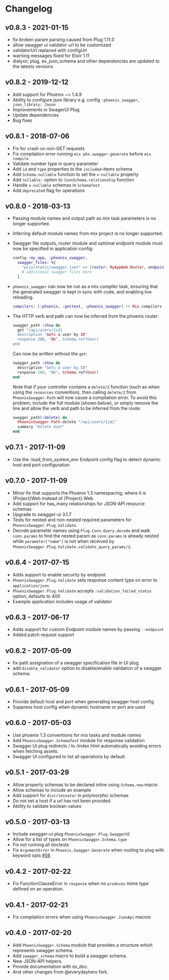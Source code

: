 # Changelog

## v0.8.3 - 2021-01-15

  * fix broken param parsing caused from Plug 1.11.0
  * allow swagger ui validator url to be customized
  * validatorUrl replaced with configUrl
  * warning messages fixed for Elixir 1.11
  * dialyxir, plug, ex_json_schema and other dependencies are updated to the latests versions

## v0.8.2 - 2019-12-12

  * Add support for Phoenix ~> 1.4.9
  * Ability to configure json library e.g. config `:phoenix_swagger, json_library: Jason`
  * Improvements in SwagerUI Plug
  * Update dependencies
  * Bug fixes

## v0.8.1 - 2018-07-06

  * Fix for crash on non-GET requests
  * Fix compilation error running `mix phx.swagger.generate` before `mix compile`
  * Validate number type in query parameter
  * Add `id` and `type` properties to the `included`-items schema
  * Add `Schema.nullable` function to set the `x-nullable` property
  * Add `nullable:` option to `JsonSchema.relationship` function
  * Handle `x-nullable` schemas in `SchemaTest`
  * Add `deprecated` flag for operations

## v0.8.0 - 2018-03-13

  * Passing module names and output path as mix task parameters is no longer supported.
  * Inferring default module names from mix project is no longer supported.
  * Swagger file outputs, router module and optional endpoint module must now be specified in application config:

    ```elixir
    config :my_app, :phoenix_swagger,
      swagger_files: %{
        "priv/static/swagger.json" => [router: MyAppWeb.Router, endpoint: MyAppWeb.Endpoint],
        # additional swagger files here
      }
    ```

  * `phoenix_swagger` can now be run as a mix compiler task, ensuring that the generated swagger is kept in sync with code, and enabling live reloading.

    ```elixir
    compilers: [:phoenix, :gettext, :phoenix_swagger] ++ Mix.compilers
    ```

  * The HTTP verb and path can now be inferred from the phoenix router:

    ```elixir
    swagger_path :show do
      get "/api/users/{id}
      description "Gets a user by ID"
      response 200, "OK", Schema.ref(User)
    end
    ```
    Can now be written without the `get`:

    ```elixir
    swagger_path :show do
      description "Gets a user by ID"
      response 200, "OK", Schema.ref(User)
    end
    ```

    Note that if your controller contains a `delete/2` function (such as when using the `resources` convention), then calling `delete/2` from `PhoenixSwagger.Path` will now cause a compilation error. To avoid this problem, include the full module (shown below), or simply remove the line and allow the verb and path to be inferred from the route:

    ```elixir
    swagger_path(:delete) do
      PhoenixSwagger.Path.delete "/api/users/{id}"
      summary "Delete User"
    end
    ```

## v0.7.1 - 2017-11-09

  * Use the :load_from_system_env Endpoint config flag to detect dynamic host and port configuration

## v0.7.0 - 2017-11-09

  * Minor fix that supports the Phoenix 1.3 namespacing, where it is {Project}Web instead of {Project}.Web.
  * Add support for has_many relationships for JSON-API resource schemas
  * Upgrade to swagger-ui 3.1.7
  * Tests for nested and non-nested required parameters for `PhoenixSwagger.Plug.Validate`.
  *  Decode parameter names using `Plug.Conn.Query.decode` and walk `conn.params` to find the nested param as `conn.params` is already nested while `parameter["name"]` is not when received by `PhoenixSwagger.Plug.Validate.validate_query_params/2`.

## v0.6.4 - 2017-07-15

  * Adds support to enable security by endpoint
  * `PhoenixSwagger.Plug.Validate` sets response content type on error to `application/json`
  * `PhoenixSwagger.Plug.Validate` accepts `:validation_failed_status` option, defaults to 400
  * Example application includes usage of validator

## v0.6.3 - 2017-06-17

  * Adds support for custom Endpoint module names by passing `--endpoint`
  * Added patch request support

## v0.6.2 - 2017-05-09

  * fix path assignation of a swagger specification file in UI plug
  * add `disable_validator` option to disable/enable validation of a
swagger schema.

## v0.6.1 - 2017-05-09

  * Provide default host and port when generating swagger host config
  * Suppress host config when dynamic hostname or port are used

## v0.6.0 - 2017-05-03

  * Use phoenix 1.3 conventions for mix tasks and module names
  * Add `PhoenixSwagger.SchemaTest` module for response validation
  * Swagger UI plug redirects / to /index.html automatically avoiding errors when fetching assets.
  * Swagger UI configured to list all operations by default

## v0.5.1 - 2017-03-29

  * Allow property schemas to be declared inline using `Schema.new` macro
  * Allow schemas to include an example
  * Add support for `discriminator` in polymorphic schemas
  * Do not set a host if a url has not been provided
  * Ability to validate boolean values

## v0.5.0 - 2017-03-13

  * Include swagger-ui plug `PhoenixSwagger.Plug.SwaggerUI`
  * Allow for a list of types on `PhoenixSwagger.Schema.type`
  * Fix not running all doctests
  * Fix `ArgumentError` in `Phoenix.Swagger.Generate` when routing to plug with keyword opts [#58](https://github.com/xerions/phoenix_swagger/issues/58)

## v0.4.2 - 2017-02-22

  * Fix FunctionClauseError in `response` when no `produces` mime type defined on an operation.

## v0.4.1 - 2017-02-21

  * Fix compilation errors when using `PhoenixSwagger.JsonApi` macros

## v0.4.0 - 2017-02-20

  * Add `PhoenixSwagger.Schema` module that provides a structure which represents
swagger schema.
  * Add `swagger_schema` macro to build a swagger schema.
  * New JSON-API helpers.
  * Provide documentation with ex_doc.
  * And other changes from @everydayhero fork.
